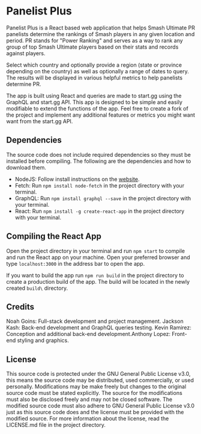 # Panelist Plus
Panelist Plus is a React based web application that helps Smash Ultimate PR panelists determine the rankings of Smash players in any given location and period. PR stands for "Power Ranking" and serves as a way to rank any group of top Smash Ultimate players based on their stats and records against players.

Select which country and optionally provide a region (state or province depending on the country) as well as optionally a range of dates to query. The results will be displayed in various helpful metrics to help panelists determine PR.

The app is built using React and queries are made to start.gg using the GraphQL and start.gg API. This app is designed to be simple and easily modifiable to extend the functions of the app. Feel free to create a fork of the project and implement any additional features or metrics you might want want from the start.gg API.

## Dependencies
The source code does not include required dependencies so they must be installed before compiling. The following are the dependencies and how to download them.
- NodeJS: Follow install instructions on the [website](nodejs.org).
- Fetch: Run `npm install node-fetch` in the project directory with your terminal.
- GraphQL: Run `npm install graphql --save` in the project directory with your terminal.
- React: Run `npm install -g create-react-app` in the project directory with your terminal. 

## Compiling the React App
Open the project directory in your terminal and run `npm start` to compile and run the React app on your machine. Open your preferred browser and type `localhost:3000` in the address bar to open the app. 

If you want to build the app run `npm run build` in the project directory to create a production build of the app. The build will be located in the newly created `build\` directory.

## Credits
Noah Goins: Full-stack development and project management.
Jackson Kash: Back-end development and GraphQL queries testing.
Kevin Ramirez: Conception and additional back-end development.Anthony Lopez: Front-end styling and graphics.

## License
This source code is protected under the GNU General Public License v3.0, this means the source code may be distributed, used commercially, or used personally. Modifications may be make freely but changes to the original source code must be stated explicitly. The source for the modifications must also be disclosed freely and may not be closed software. The modified source code must also adhere to GNU General Public License v3.0 just as this source code does and the license must be provided with the modified source. For more information about the license, read the LICENSE.md file in the project directory.